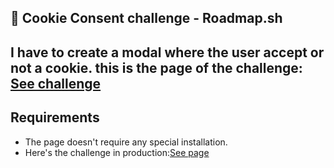 ## 🧪 Cookie Consent challenge - Roadmap.sh

I have to create a modal where the user accept or not a cookie.
this is the page of the challenge: [See challenge](https://roadmap.sh/projects/cookie-consent)
---

## Requirements

- The page doesn't require any special installation.
- Here's the challenge in production:[See page]()